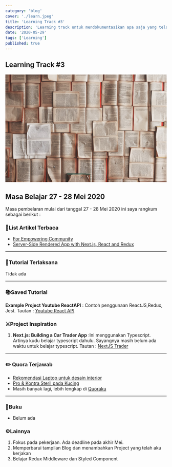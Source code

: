 ```yaml
---
category: 'blog'
cover: './learn.jpeg'
title: 'Learning Track #3'
description: 'Learning track untuk mendokumentasikan apa saja yang telah aku lakukan dan melakukan review. Laksanakan setiap 2 hari sekali'
date: '2020-05-29'
tags: ['Learning']
published: true
---
```




## Learning Track #3

![Learning](./learn.jpeg)

## Masa Belajar 27 - 28 Mei 2020
Masa pembelaran mulai dari tanggal 27 - 28 Mei 2020 ini saya rangkum sebagai berikut :

### 🧾List Artikel Terbaca
- [For Empowering Community](https://dev.to/devteam/for-empowering-community-2k6h)
- [Server-Side Rendered App with Next.js, React and Redux](https://dev.to/waqasabbasi/server-side-rendered-app-with-next-js-react-and-redux-38gf) 

---

### 📖Tutorial Terlaksana

Tidak ada

---

### 📚Saved Tutorial

**Example Project Youtube ReactAPI** : Contoh penggunaan ReactJS,Redux, Jest. Tautan : [Youtube React API](https://github.com/productioncoder/youtube-react)

### ⚔️Project Inspiration
1. **Next.js: Building a Car Trader App** :Ini menggunakan Typescript. Artinya kudu belajar typescript dahulu. Sayangnya masih belum ada waktu untuk belajar typescript. Tautan : [NextJS Trader](https://www.reddit.com/r/learnreactjs/comments/gpos08/nextjs_building_a_car_trader_app_all_6_videos_now/)




---

### ✏️ Quora Terjawab 
- [Rekomendasi Laptop untuk desain interior](https://id.quora.com/Apa-rekomendasi-merk-laptop-untuk-kuliah-desain-interior-dengan-budget-15-20-jt-dan-spek-minimalnya/answer/Naufaldi-Rafif-Satriya)
- [Pro & Kontra Steril pada Kucing](https://id.quora.com/Banyak-pendapat-pro-dan-kontra-mengenai-masalah-steril-pada-seekor-kucing-Bagaimana-menurut-pendapat-anda-dan-apakah-anda-termasuk-yang-pro-steril-atau-yang-anti-steril/answer/Naufaldi-Rafif-Satriya)
- Masih banyak lagi, lebih lengkap di [Quoraku](https://id.quora.com/profile/Naufaldi-Rafif-Satriya)

---

### 📒Buku
- Belum ada

### ⚙️Lainnya
1. Fokus pada pekerjaan. Ada deadline pada akhir Mei.
2. Memperbarui tampilan Blog dan menambahkan Project yang telah aku kerjakan
3. Belajar Redux Middleware dan Styled Component


